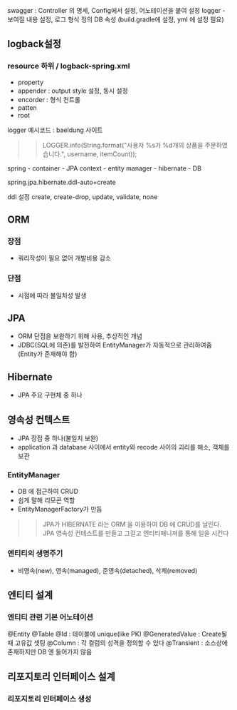 
swagger : Controller 의 명세, Config에서 설정, 어노테이션을 붙여 설정
logger - 보여질 내용 설정, 로그 형식 정의
DB 속성
(build.gradle에 설정, yml 에 설정 필요)
## logback설정

### resource 하위 / logback-spring.xml
- property
- appender : output style 설정, 동시 설정
- encorder : 형식 컨트롤
- patten
- root

logger 예시코드 : baeldung 사이트

>> LOGGER.info(String.format("사용자 %s가 %d개의 상품을 주문하였습니다.", username, itemCount));

spring  - container - JPA context - entity manager - hibernate - DB 

spring.jpa.hibernate.ddl-auto=create

ddl 설정
create, create-drop, update, validate, none

## ORM
### 장점
- 쿼리작성이 필요 없어 개발비용 감소
### 단점
- 시점에 따라 불일치성 발생

## JPA
- ORM 단점을 보완하기 위해 사용, 추상적인 개념
- JDBC(SQL에 의존)를 발전하여 EntityManager가 자동적으로 관리하여줌 (Entity가 존재해야 함)

## Hibernate
- JPA 주요 구현체 중 하나 

## 영속성 컨텍스트
- JPA 장점 중 하나(불일치 보완)
- application 과 database 사이에서 entity와 recode 사이의 괴리를 해소, 객체를 보관
### EntityManager
- DB 에 접근하여 CRUD
- 쉽게 말해 리모콘 역할
- EntityManagerFactory가 만듬

>>JPA가 HIBERNATE 라는 ORM 을 이용하여 DB 에 CRUD를 날린다.
>>JPA 영속성 컨테스트를 만들고 그걸고 엔티티매니져를 통해 일을 시킨다

### 엔티티의 생명주기
- 비영속(new), 영속(managed), 준영속(detached), 삭제(removed)

## 엔티티 설계
### 엔티티 관련 기본 어노테이션
@Entity
@Table
@Id : 테이블에 unique(like PK)
@GeneratedValue : Create될때 고유값 셋팅
@Column : 각 컬럼의 성격을 정의할 수 있다
@Transient : 소스상에 존재하지만 DB 엔 들어가지 않음

## 리포지토리 인터페이스 설계
### 리포지토리 인터페이스 생성
